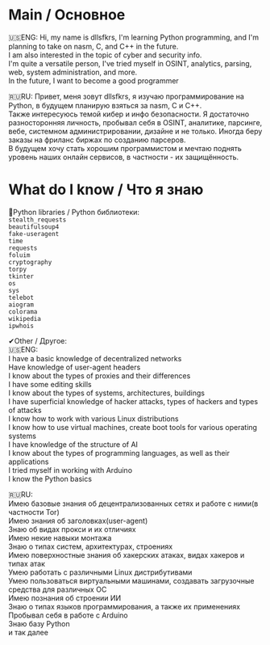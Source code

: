 # Main / Основное
🇺🇸ENG:
Hi, my name is dllsfkrs, I'm learning Python programming, and I'm planning to take on nasm, C, and C++ in the future.    
I am also interested in the topic of cyber and security info.    
I'm quite a versatile person, I've tried myself in OSINT, analytics, parsing, web, system administration, and more.   
In the future, I want to become a good programmer   

🇷🇺RU:
Привет, меня зовут dllsfkrs, я изучаю программирование на Python, в будущем планирую взяться за nasm, C и C++.    
Также интересуюсь темой кибер и инфо безопасности. 
Я достаточно разносторонняя личность, пробывал себя в OSINT, аналитике, парсинге, вебе,  системном администрировании, дизайне и не только. Иногда беру заказы на фриланс биржах по созданию парсеров.   
В будущем хочу стать хорошим программистом и мечтаю поднять уровень наших онлайн сервисов, в частности - их защищённость.     
     
# What do I know / Что я знаю      
🐍Python libraries / Python библиотеки:     
```stealth_requests ```   
```beautifulsoup4 ```   
```fake-useragent```   
```time```   
```requests```    
```foluim```   
```cryptography```    
```torpy```    
```tkinter```      
```os```    
```sys```    
```telebot```    
```aiogram```    
```colorama```    
```wikipedia```    
```ipwhois```    

✔Other / Другое:    
🇺🇸ENG:   
I have a basic knowledge of decentralized networks   
Have knowledge of user-agent headers   
I know about the types of proxies and their differences   
I have some editing skills   
I know about the types of systems, architectures, buildings   
I have superficial knowledge of hacker attacks, types of hackers and types of attacks   
I know how to work with various Linux distributions   
I know how to use virtual machines, create boot tools for various operating systems    
I have knowledge of the structure of AI    
I know about the types of programming languages, as well as their applications    
I tried myself in working with Arduino    
I know the Python basics   

🇷🇺RU:   
Имею базовые знания об децентрализованных сетях и работе с ними(в частности Tor)    
Имею знания об заголовках(user-agent)   
Знаю об видах прокси и их отличиях     
Имею некие навыки монтажа   
Знаю о типах систем, архитектурах, строениях    
Имею поверхностные знания об хакерских атаках, видах хакеров и типах атак    
Умею работать с различными Linux дистрибутивами   
Умею пользоваться виртуальными машинами, создавать загрузочные средства для различных ОС   
Имею познания об строении ИИ   
Знаю о типах языков программирования, а также их применениях      
Пробывал себя в работе с Arduino       
Знаю базу Python   
и так далее   
